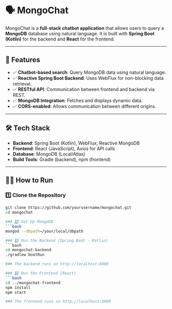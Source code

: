# 🗣️ MongoChat

MongoChat is a **full-stack chatbot application** that allows users to query a **MongoDB** database using natural language. It is built with **Spring Boot (Kotlin)** for the backend and **React** for the frontend.

---

## 🚀 Features

- ✅ **Chatbot-based search**: Query MongoDB data using natural language.
- ✅ **Reactive Spring Boot Backend**: Uses WebFlux for non-blocking data retrieval.
- ✅ **RESTful API**: Communication between frontend and backend via REST.
- ✅ **MongoDB Integration**: Fetches and displays dynamic data.
- ✅ **CORS-enabled**: Allows communication between different origins.

---

## 🛠️ Tech Stack

- **Backend**: Spring Boot (Kotlin), WebFlux, Reactive MongoDB
- **Frontend**: React (JavaScript), Axios for API calls
- **Database**: MongoDB (Local/Atlas)
- **Build Tools**: Gradle (backend), npm (frontend)

---

## 🏃‍♂️ How to Run

### 1️⃣ Clone the Repository
```bash
git clone https://github.com/yourusername/mongochat.git
cd mongochat

### 2️⃣ Set Up MongoDB
```bash
mongod --dbpath=/your/local/dbpath

### 3️⃣ Run the Backend (Spring Boot - Kotlin)
```bash
cd mongochat-backend
./gradlew bootRun

### The backend runs on http://localhost:8080

### 4️⃣ Run the Frontend (React)
```bash
cd ../mongochat-frontend
npm install
npm start

### The frontend runs on http://localhost:3000

